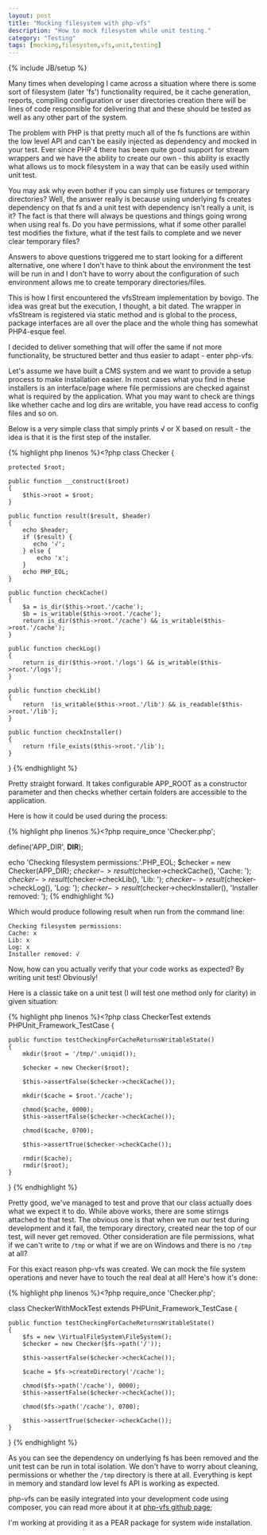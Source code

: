 ```yaml
---
layout: post
title: "Mocking filesystem with php-vfs"
description: "How to mock filesystem while unit testing."
category: "Testing"
tags: [mocking,filesystem,vfs,unit,testing]
---
```

{% include JB/setup %}


Many times when developing I came across a situation where there is some sort of filesystem (later 'fs') functionality
required, be it cache generation, reports, compiling configuration or user directories creation there will be lines of
code responsible for delivering that and these should be tested as well as any other part of the system.

The problem with PHP is that pretty much all of the fs functions are within the low level API and can't be easily injected as dependency
and mocked in your test. Ever since PHP 4 there has been quite good support for stream wrappers and we have the ability
to create our own - this ability is exactly what allows us to mock filesystem in a way that can be easily used within
unit test.

You may ask why even bother if you can simply use fixtures or temporary directories? Well, the answer really is because
using underlying fs creates dependency on that fs and a unit test with dependency isn't really a unit, is it? The fact is
that there will always be questions and things going wrong when using real fs. Do you have permissions, what
if some other parallel test modifies the fixture, what if the test fails to complete and we never clear temporary files?

Answers to above questions triggered me to start looking for a different alternative, one where I don't have to think
about the environment the test will be run in and I don't have to worry about the configuration of such environment
allows me to create temporary directories/files.

This is how I first encountered the vfsStream implementation by bovigo. The idea was great but the execution, I thought, a bit dated.
The wrapper in vfsStream is registered via static method and is global to the process, package interfaces are all over the
place and the whole thing has somewhat PHP4-esque feel.

I decided to deliver something that will offer the same if not more functionality, be structured better and thus easier to adapt - enter php-vfs.

Let's assume we have built a CMS system and we want to provide a setup process to make installation easier. In most cases what you find in these installers is an
interface/page where file permissions are checked against what is required by the application. What you may want to check are things like whether cache and log dirs
are writable, you have read access to config files and so on.

Below is a very simple class that simply prints √ or X based on result - the idea is that it is the first step of the installer.

{% highlight php linenos %}<?php
class Checker {

    protected $root;

    public function __construct($root)
    {
        $this->root = $root;
    }

    public function result($result, $header)
    {
        echo $header;
        if ($result) {
           echo '√';
        } else {
            echo 'x';
        }
        echo PHP_EOL;
    }

    public function checkCache()
    {
        $a = is_dir($this->root.'/cache');
        $b = is_writable($this->root.'/cache');
        return is_dir($this->root.'/cache') && is_writable($this->root.'/cache');
    }

    public function checkLog()
    {
        return is_dir($this->root.'/logs') && is_writable($this->root.'/logs');
    }

    public function checkLib()
    {
        return  !is_writable($this->root.'/lib') && is_readable($this->root.'/lib');
    }

    public function checkInstaller()
    {
        return !file_exists($this->root.'/lib');
    }

}
{% endhighlight %}

Pretty straight forward. It takes configurable APP_ROOT as a constructor parameter and then checks whether certain folders
are accessible to the application.

Here is how it could be used during the process:

{% highlight php linenos %}<?php
require_once 'Checker.php';

define('APP_DIR', __DIR__);

echo 'Checking filesystem permissions:'.PHP_EOL;
$checker = new Checker(APP_DIR);
$checker->result($checker->checkCache(), 'Cache: ');
$checker->result($checker->checkLib(), 'Lib: ');
$checker->result($checker->checkLog(), 'Log: ');
$checker->result($checker->checkInstaller(), 'Installer removed: ');
{% endhighlight %}

Which would produce following result when run from the command line:

    Checking filesystem permissions:
    Cache: x
    Lib: x
    Log: x
    Installer removed: √

Now, how can you actually verify that your code works as expected? By writing unit test! Obviously!

Here is a classic take on a unit test (I will test one method only for clarity) in given situation:

{% highlight php linenos %}<?php
class CheckerTest extends PHPUnit_Framework_TestCase {

    public function testCheckingForCacheReturnsWritableState()
    {
        mkdir($root = '/tmp/'.uniqid());

        $checker = new Checker($root);

        $this->assertFalse($checker->checkCache());

        mkdir($cache = $root.'/cache');

        chmod($cache, 0000);
        $this->assertFalse($checker->checkCache());

        chmod($cache, 0700);

        $this->assertTrue($checker->checkCache());

        rmdir($cache);
        rmdir($root);
    }
}
{% endhighlight %}

Pretty good, we've managed to test and prove that our class actually does what we expect it to do. While above works, there are some
stirngs attached to that test. The obvious one is that when we run our test during development and it fail, the temporary directory, created
near the top of our test, will never get removed. Other consideration are file permissions, what if we can't write to ```/tmp``` or what if
we are on Windows and there is no ```/tmp``` at all?

For this exact reason php-vfs was created. We can mock the file system operations and never have to touch the real deal at all! Here's how it's done:

{% highlight php linenos %}<?php
require_once 'Checker.php';

class CheckerWithMockTest extends PHPUnit_Framework_TestCase {

    public function testCheckingForCacheReturnsWritableState()
    {
        $fs = new \VirtualFileSystem\FileSystem();
        $checker = new Checker($fs->path('/'));

        $this->assertFalse($checker->checkCache());

        $cache = $fs->createDirectory('/cache');

        chmod($fs->path('/cache'), 0000);
        $this->assertFalse($checker->checkCache());

        chmod($fs->path('/cache'), 0700);

        $this->assertTrue($checker->checkCache());
    }
}
{% endhighlight %}

As you can see the dependency on underlying fs has been removed and the unit test can be run in total isolation. We don't
have to worry about cleaning, permissions or whether the ```/tmp``` directory is there at all. Everything is kept in memory
and standard low level fs API is working as expected.

php-vfs can be easily integrated into your development code using composer, you can read more about it at [php-vfs github page](http://thornag.github.io/php-vfs);

I'm working at providing it as a PEAR package for system wide installation.

